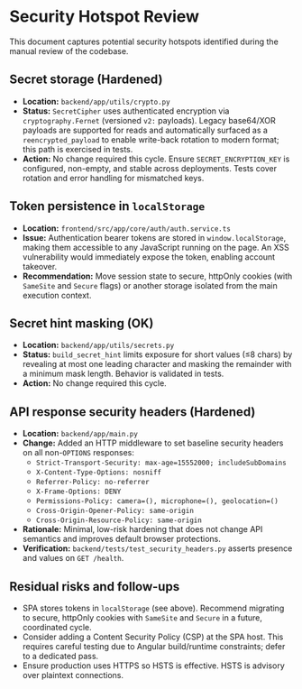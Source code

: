 # Security Hotspot Review

This document captures potential security hotspots identified during the manual review of the codebase.

## Secret storage (Hardened)
- **Location:** `backend/app/utils/crypto.py`
- **Status:** `SecretCipher` uses authenticated encryption via `cryptography.Fernet` (versioned `v2:` payloads). Legacy base64/XOR payloads are supported for reads and automatically surfaced as a `reencrypted_payload` to enable write-back rotation to modern format; this path is exercised in tests.
- **Action:** No change required this cycle. Ensure `SECRET_ENCRYPTION_KEY` is configured, non-empty, and stable across deployments. Tests cover rotation and error handling for mismatched keys.

## Token persistence in `localStorage`
- **Location:** `frontend/src/app/core/auth/auth.service.ts`
- **Issue:** Authentication bearer tokens are stored in `window.localStorage`, making them accessible to any JavaScript running on the page. An XSS vulnerability would immediately expose the token, enabling account takeover.
- **Recommendation:** Move session state to secure, httpOnly cookies (with `SameSite` and `Secure` flags) or another storage isolated from the main execution context.

## Secret hint masking (OK)
- **Location:** `backend/app/utils/secrets.py`
- **Status:** `build_secret_hint` limits exposure for short values (≤8 chars) by revealing at most one leading character and masking the remainder with a minimum mask length. Behavior is validated in tests.
- **Action:** No change required this cycle.

## API response security headers (Hardened)
- **Location:** `backend/app/main.py`
- **Change:** Added an HTTP middleware to set baseline security headers on all non-`OPTIONS` responses:
  - `Strict-Transport-Security: max-age=15552000; includeSubDomains`
  - `X-Content-Type-Options: nosniff`
  - `Referrer-Policy: no-referrer`
  - `X-Frame-Options: DENY`
  - `Permissions-Policy: camera=(), microphone=(), geolocation=()`
  - `Cross-Origin-Opener-Policy: same-origin`
  - `Cross-Origin-Resource-Policy: same-origin`
- **Rationale:** Minimal, low-risk hardening that does not change API semantics and improves default browser protections.
- **Verification:** `backend/tests/test_security_headers.py` asserts presence and values on `GET /health`.

## Residual risks and follow-ups
- SPA stores tokens in `localStorage` (see above). Recommend migrating to secure, httpOnly cookies with `SameSite` and `Secure` in a future, coordinated cycle.
- Consider adding a Content Security Policy (CSP) at the SPA host. This requires careful testing due to Angular build/runtime constraints; defer to a dedicated pass.
- Ensure production uses HTTPS so HSTS is effective. HSTS is advisory over plaintext connections.
